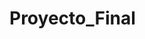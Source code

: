 # Proyecto_Final

<!-- TODO crear ambiente virtual (y no comitesarlo) -->
<!-- TODO crear requirements.txt -->
<!-- TODO Completar README -->
<!-- TODO Hacer código del proyecto -->
<!-- TODO Completar el gitignore -->


